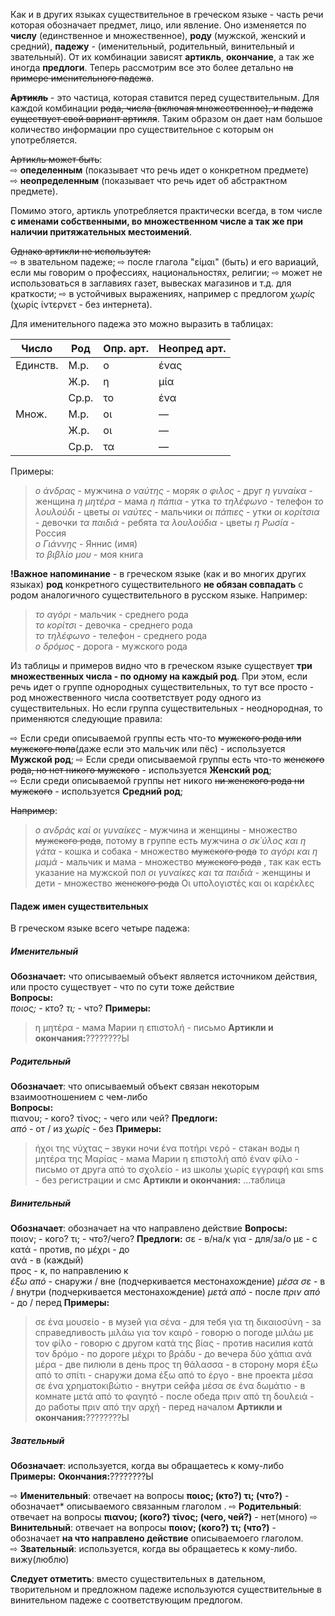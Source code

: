 Как и в других языках существительное в греческом языке - часть речи которая обозначает предмет, лицо, или явление. Оно изменяется по **числу** (единственное и множественное), **роду** (мужской, женский и средний), **падежу** - (именительный, родительный, винительный и звательный). От их комбинации зависят **артикль**, **окончание**, а так же иногда **предлоги**. Теперь рассмотрим все это более детально ~~на примере именительного падежа~~. 

~~**Артикль**~~ - это частица, которая ставится перед существительным. Для каждой комбинации ~~рода, числа (включая множественное), и падежа существует свой вариант артикля~~. Таким образом он дает нам большое количество информации про существительное с которым он употребляется. 

~~Артикль может быть~~:  
⇨ **опеделенным** (показывает что речь идет о конкретном предмете)  
⇨ **неопределенным** (показывает что речь идет об абстрактном предмете). 

Помимо этого, артикль употребляется практически всегда, в том числе **с именами собственными, во множественном числе а так же при наличии притяжательных местоимений**. 

~~Однако артикли не использутся:~~  
⇨ в звательном падеже;
⇨ после глагола "είμαι" (быть) и его вариаций, если мы говорим о профессиях, национальностях, религии;
⇨ может не использоваться в заглавиях газет, вывесках магазинов и т.д. для краткости;
⇨ в устойчивых выражениях, например с предлогом *χωρίς* (χωρίς ίντερνετ - без интернета).

Для именительного падежа это можно выразить в таблицах:  

| Число  | Род   |Опр. арт. |Неопред арт.|
|--------|-------|----------|------------|
|Единств.| М.р.  | ο        | ένας       |
|        | Ж.р.  | η        | μία        |
|        | Ср.р. | το       | ένα        |
|Множ.   | М.р.  | οι       | —          |
|        | Ж.р.  | οι       | —          |
|        | Ср.р. | τα       | —          |


Примеры: 
> *ο άνδρας* - мужчина 
> *ο ναύτης* - моряк 
> *ο φιλος* - друг
> *η γυναίκα* - женщина
> *η μητέρα* - мама
> *η πάπια* - утка
> *το τηλέφωνο* - телефон
> *το λουλούδι* - цветы
> *οι ναύτες* - мальчики
> *οι πάπιες* - утки
> *οι κορίτσια* - девочки
> *τα παιδιά* - ребята
> *τα λουλούδια* - цветы
> *η Ρωσία* - Россия  
> *ο Γιάννης* - Яннис (имя)  
> *το βιβλίο μου* - моя книга

**!Важное напоминание** - в греческом языке (как и во многих других языках) **род** конкретного существительного **не обязан совпадать** с родом аналогичного существительного в русском языке. Например: 
> *το αγόρι* - мальчик - среднего рода  
> *το κορίτσι* - девочка - среднего рода  
> *το τηλέφωνο* - телефон - среднего рода  
> *ο δρόμος* - дорога - мужского рода

Из таблицы и примеров видно что в греческом языке существует **три множественных числа - по одному на каждый род**. При этом, если речь идет о группе однородных существительных, то тут все просто - род множественного числа соответствует роду одного из существительных. Но если группа существительных - неоднородная, то применяются следующие правила:

⇨ Если среди описываемой группы есть что-то ~~мужского рода или  мужского пола~~(даже если это мальчик или пёс) - используется **Мужской род**;
⇨ Если среди описываемой группы есть что-то ~~женского рода, но нет никого мужского~~  - используется **Женский род**;  
⇨ Если среди описываемой группы нет никого ~~ни женского рода ни мужского~~  - используется **Средний род**;  

~~Например~~:
> *ο ανδράς καί οι γυναίκες* - мужчина и женщины - множество ~~мужского рода~~, потому в группе есть мужчина
> *ο σκ΄ύλος και η γάτα* - кошка и собака - множество ~~мужского рода~~ 
> *το αγόρι και η μαμά* - мальчик и мама - множество ~~мужского рода~~ , так как есть указание на мужской пол
> *οι γυναίκες και τα παιδιά* - женщины и дети - множество ~~женского рода~~
> Οι υπολογιστές και οι καρέκλες


#### Падеж имен существительных  
В греческом языке всего четыре падежа: 
##### Именительный
**Обозначает:**  что описываемый объект является источником действия, или просто существует - что по сути тоже действие  
**Вопросы:**  
*ποιος;* - кто?
*τι;* - что?
**Примеры:** 
> η μητέρα - мама Марии
> η επιστολή - письмо
**Артикли и окончания:**????????Ы


##### Родительный
**Обозначает**: что описываемый объект связан некоторым взаимоотношением с чем-либо  
**Вопросы:**  
πιανου; - кого?
τίνος; - чего или чей?
**Предлоги:**  
*από* - от / из
*χωρίς* - без
**Примеры:**  
> ήχοι της νύχτας – звуки ночи
> ένα ποτήρι νερό - стакан воды
> η μητέρα της Μαρίας - мама Марии
> η επιστολή από έναν φίλο - письмо от друга
> από το σχολείο - из школы
> χωρίς εγγραφή και sms - без регистрации и смс
**Артикли и окончания:**
...таблица



##### Винительный
**Обозначает**: обозначает на что направлено действие
**Вопросы:**  
ποιον; - кого?
τι; - что?/чего?
**Предлоги:** 
σε - в/на/к 
για - для/за/о 
με - с 
κατά - против, по 
μέχρι - до  
ανά - в (каждый)  
προς -  к, по направлению к  
*έξω από* - снаружи / вне (подчеркивается местонахождение)
*μέσα σε* - в / внутри (подчеркивается местонахождение)
*μετά από* - после 
*πριν από* - до / перед
**Примеры:** 
> σε ένα μουσείο - в музей
> για σένα - для тебя
> για τη δικαιοσύνη - за справедливость
> μιλάω για τον καιρό - говорю о погоде
> μιλάω με τον φίλο - говорю с другом
> κατά της βίας - против насилия
> κατά τον δρόμο - по дороге 
> μέχρι το βράδυ - до вечера
> δύο χάπια ανά μέρα - две пилюли в день
> προς τη θάλασσα - в сторону моря
> έξω από το σπίτι - снаружи дома
> έξω από το έργο - вне проекта
> μέσα σε ένα χρηματοκιβώτιο - внутри сейфа 
> μέσα σε ένα δωμάτιο - в комнате
> μετά από το φαγητό - после обеда
> πριν από τη δουλειά - до работы
> πριν από την αρχή - перед началом
**Артикли и окончания:**????????Ы


##### Звательный
**Обозначает**: используется, когда вы обращаетесь к кому-либо 
**Примеры:** 
**Окончания:**????????Ы


⇨ **Именительный**: отвечает на вопросы **ποιος; (кто?) τι; (что?)** - обозначает* описываемого связанным глаголом . 
⇨ **Родительный**: отвечает на вопросы **πιανου; (кого?) τίνος; (чего, чей?)** - нет(много)
⇨ **Винительный**: отвечает на вопросы **ποιον; (кого?) τι; (что?)** - обозначает **на что направлено действие** описываемоего глаголом.  
⇨ **Звательный**: используется, когда вы обращаетесь к кому-либо. вижу(люблю)

**Следует отметить**: вместо существительных в дательном, творительном и предложном падеже используются существительные в винительном падеже с соответствующим предлогом.